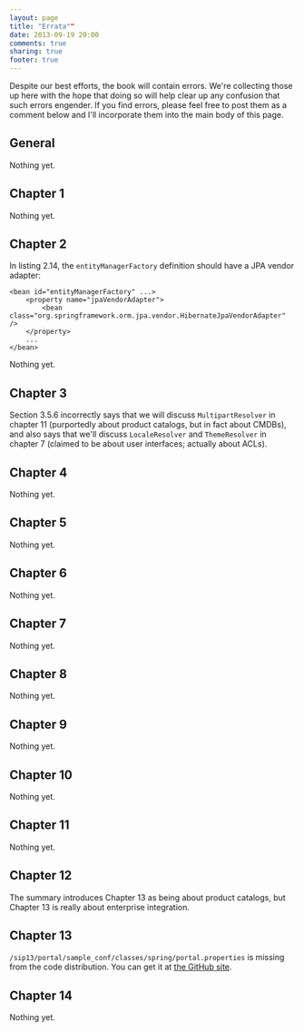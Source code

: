 ```yaml
---
layout: page
title: "Errata""
date: 2013-09-19 20:00
comments: true
sharing: true
footer: true
---
```

Despite our best efforts, the book will contain errors. We're collecting those up here with the hope that doing so will help clear up any confusion that such errors engender. If you find errors, please feel free to post them as a comment below and I'll incorporate them into the main body of this page.

General
-------

Nothing yet.

Chapter 1
---------

Nothing yet.

Chapter 2
---------

In listing 2.14, the `entityManagerFactory` definition should have a JPA vendor adapter:

    <bean id="entityManagerFactory" ...>
        <property name="jpaVendorAdapter">
            <bean class="org.springframework.orm.jpa.vendor.HibernateJpaVendorAdapter" />
        </property>
        ...
    </bean>

Nothing yet.

Chapter 3
---------

Section 3.5.6 incorrectly says that we will discuss `MultipartResolver` in chapter 11 (purportedly about product catalogs, but in fact about CMDBs), and also says that we'll discuss `LocaleResolver` and `ThemeResolver` in chapter 7 (claimed to be about user interfaces; actually about ACLs).

Chapter 4
---------

Nothing yet.

Chapter 5
---------

Nothing yet.

Chapter 6
---------

Nothing yet.

Chapter 7
---------

Nothing yet.

Chapter 8
---------

Nothing yet.

Chapter 9
---------

Nothing yet.

Chapter 10
----------

Nothing yet.

Chapter 11
----------

Nothing yet.

Chapter 12
----------

The summary introduces Chapter 13 as being about product catalogs, but Chapter 13 is really about enterprise integration.

Chapter 13
----------

`/sip13/portal/sample_conf/classes/spring/portal.properties` is missing from the code distribution. You can get it at [the GitHub site](https://github.com/springinpractice/sip13/tree/02/portal/sample_conf/classes/spring).

Chapter 14
----------

Nothing yet.
